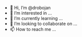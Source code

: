 - 👋 Hi, I’m @drobojan
- 👀 I’m interested in ...
- 🌱 I’m currently learning ...
- 💞️ I’m looking to collaborate on ...
- 📫 How to reach me ...

<!---
drobojan/drobojan is a ✨ special ✨ repository because its `README.md` (this file) appears on your GitHub profile.
You can click the Preview link to take a look at your changes.
--->
